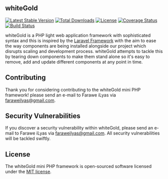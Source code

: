 ## whiteGold

[![Latest Stable Version](https://poser.pugx.org/faraweilyas/whitegold/v/stable)](https://packagist.org/packages/faraweilyas/whitegold)
[![Total Downloads](https://poser.pugx.org/faraweilyas/whitegold/downloads)](https://packagist.org/packages/faraweilyas/whitegold)
[![License](https://poser.pugx.org/faraweilyas/whitegold/license)](https://packagist.org/packages/faraweilyas/whitegold)
[![Coverage Status](https://coveralls.io/repos/github/faraweilyas/whitegold/badge.svg?branch=master)](https://coveralls.io/github/faraweilyas/whitegold?branch=master)
[![Build Status](https://travis-ci.org/faraweilyas/whitegold.svg?branch=master)](https://travis-ci.org/faraweilyas/whitegold)

whiteGold is a PHP light web application framework with sophisticated syntax and this is inspired by the [Laravel Framework](https://laravel.com) with the aim to ease the way components are being installed alongside our project which disrupts scaling and development process. whiteGold attempts to tackle this by tearing down components to make them stand alone so it's easy to remove, add and update different components at any point in time.

## Contributing

Thank you for considering contributing to the whiteGold mini PHP framework! please send an e-mail to Farawe iLyas via [faraweilyas@gmail.com](mailto:faraweilyas@gmail.com).

## Security Vulnerabilities

If you discover a security vulnerability within whiteGold, please send an e-mail to Farawe iLyas via [faraweilyas@gmail.com](mailto:faraweilyas@gmail.com). All security vulnerabilities will be tackled swiftly.

## License

The whiteGold mini PHP framework is open-sourced software licensed under the [MIT license](https://opensource.org/licenses/MIT).
